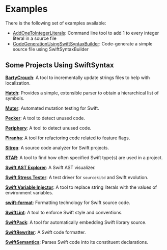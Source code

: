 # Examples

There is the following set of examples available:

- [AddOneToIntegerLiterals](AddOneToIntegerLiterals.swift): Command line tool to add 1 to every integer literal in a source file
- [CodeGenerationUsingSwiftSyntaxBuilder](CodeGenerationUsingSwiftSyntaxBuilder.swift): Code-generate a simple source file using SwiftSyntaxBuilder

## Some Projects Using SwiftSyntax

[**BartyCrouch**](https://github.com/Flinesoft/BartyCrouch): A tool to incrementally update strings files to help with localization.

[**Hatch**](https://github.com/sdidla/Hatch): Provides a simple, extensible parser to obtain a hierarchical list of symbols.

[**Muter**](https://github.com/muter-mutation-testing/muter): Automated mutation testing for Swift.

[**Pecker**](https://github.com/woshiccm/Pecker): A tool to detect unused code.

[**Periphery**](https://github.com/peripheryapp/periphery): A tool to detect unused code.

[**Piranha**](https://github.com/uber/piranha): A tool for refactoring code related to feature flags.

[**Sitrep**](https://github.com/twostraws/Sitrep): A source code analyzer for Swift projects.

[**STAR**](https://github.com/thumbtack/star): A tool to find how often specified Swift type(s) are used in a project.

[**Swift AST Explorer**](https://swift-ast-explorer.com/): A Swift AST visualizer.

[**Swift Stress Tester**](https://github.com/apple/swift-stress-tester): A test driver for `sourcekitd` and Swift evolution.

[**Swift Variable Injector**](https://github.com/LucianoPAlmeida/variable-injector): A tool to replace string literals with the values of environment variables.

[**swift-format**](https://github.com/apple/swift-format): Formatting technology for Swift source code.

[**SwiftLint**](https://github.com/realm/SwiftLint): A tool to enforce Swift style and conventions.

[**SwiftPack**](https://github.com/omochi/SwiftPack): A tool for automatically embedding Swift library source.

[**SwiftRewriter**](https://github.com/inamiy/SwiftRewriter): A Swift code formatter.

[**SwiftSemantics**](https://github.com/SwiftDocOrg/SwiftSemantics): Parses Swift code into its constituent declarations.
